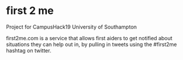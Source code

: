 # first 2 me

Project for CampusHack19 University of Southampton

first2me.com is a service that allows first aiders to get notified about situations they can help out in, by pulling in tweets using the #first2me hashtag on twitter.
